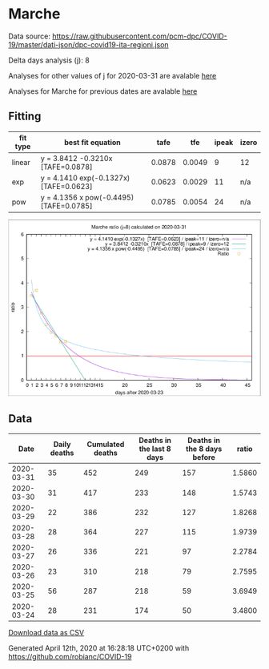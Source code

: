# Marche

Data source: https://raw.githubusercontent.com/pcm-dpc/COVID-19/master/dati-json/dpc-covid19-ita-regioni.json

Delta days analysis (j): 8

Analyses for other values of j for 2020-03-31 are avalable [here](../README.md)

Analyses for Marche for previous dates are avalable [here](../../README.md)

## Fitting 
|fit type|best fit equation|tafe|tfe|ipeak|izero|
|-------|-----|--------|------|---|---|
|linear|y = 3.8412 -0.3210x  [TAFE=0.0878]|0.0878|0.0049|9|12|
|exp|y = 4.1410 exp(-0.1327x)  [TAFE=0.0623]|0.0623|0.0029|11|n/a|
|pow|y = 4.1356 x pow(-0.4495)  [TAFE=0.0785]|0.0785|0.0054|24|n/a|

![Plot](COVID-19_marche_j8_2020-03-31.png)

## Data
|Date|Daily deaths|Cumulated deaths|Deaths in the last 8 days|Deaths in the 8 days before|ratio|
|----|----------|-----------|-------|--------------------|-----|
|2020-03-31|35|452|249|157|1.5860|
|2020-03-30|31|417|233|148|1.5743|
|2020-03-29|22|386|232|127|1.8268|
|2020-03-28|28|364|227|115|1.9739|
|2020-03-27|26|336|221|97|2.2784|
|2020-03-26|23|310|218|79|2.7595|
|2020-03-25|56|287|218|59|3.6949|
|2020-03-24|28|231|174|50|3.4800|

[Download data as CSV](COVID-19_marche_j8_2020-03-31.csv)

Generated April 12th, 2020 at 16:28:18 UTC+0200 with https://github.com/robianc/COVID-19
